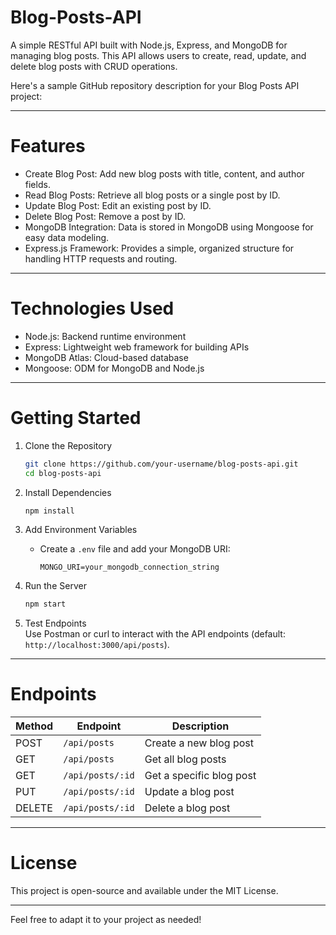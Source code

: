 # Blog-Posts-API
A simple RESTful API built with Node.js, Express, and MongoDB for managing blog posts. This API allows users to create, read, update, and delete blog posts with CRUD operations.

Here's a sample GitHub repository description for your Blog Posts API project:

---

# Features

- Create Blog Post: Add new blog posts with title, content, and author fields.
- Read Blog Posts: Retrieve all blog posts or a single post by ID.
- Update Blog Post: Edit an existing post by ID.
- Delete Blog Post: Remove a post by ID.
- MongoDB Integration: Data is stored in MongoDB using Mongoose for easy data modeling.
- Express.js Framework: Provides a simple, organized structure for handling HTTP requests and routing.

---

# Technologies Used

- Node.js: Backend runtime environment
- Express: Lightweight web framework for building APIs
- MongoDB Atlas: Cloud-based database
- Mongoose: ODM for MongoDB and Node.js

---

# Getting Started

1. Clone the Repository
   ```bash
   git clone https://github.com/your-username/blog-posts-api.git
   cd blog-posts-api
   ```

2. Install Dependencies
   ```bash
   npm install
   ```

3. Add Environment Variables
   - Create a `.env` file and add your MongoDB URI:
     ```
     MONGO_URI=your_mongodb_connection_string
     ```

4. Run the Server
   ```bash
   npm start
   ```

5. Test Endpoints  
   Use Postman or curl to interact with the API endpoints (default: `http://localhost:3000/api/posts`).

---

# Endpoints

| Method | Endpoint           | Description               |
|--------|---------------------|---------------------------|
| POST   | `/api/posts`       | Create a new blog post    |
| GET    | `/api/posts`       | Get all blog posts        |
| GET    | `/api/posts/:id`   | Get a specific blog post  |
| PUT    | `/api/posts/:id`   | Update a blog post        |
| DELETE | `/api/posts/:id`   | Delete a blog post        |

---

# License

This project is open-source and available under the MIT License.

--- 

Feel free to adapt it to your project as needed!
